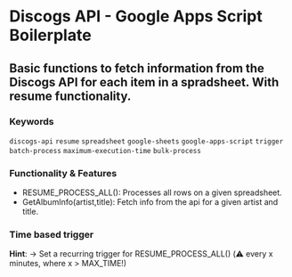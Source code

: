 # Discogs API - Google Apps Script Boilerplate
## Basic functions to fetch information from the Discogs API for each item in a spradsheet. With resume functionality.

### Keywords 
`discogs-api`  `resume`  `spreadsheet`  `google-sheets`  `google-apps-script`  `trigger`  `batch-process`  `maximum-execution-time`  `bulk-process` 

### Functionality & Features 
- RESUME_PROCESS_ALL(): Processes all rows on a given spreadsheet. 
- GetAlbumInfo(artist,title): Fetch info from the api for a given artist and title.

### Time based trigger 
**Hint**: 
→ Set a recurring trigger for RESUME_PROCESS_ALL() (⚠️ every x minutes, where  x > MAX_TIME!)

